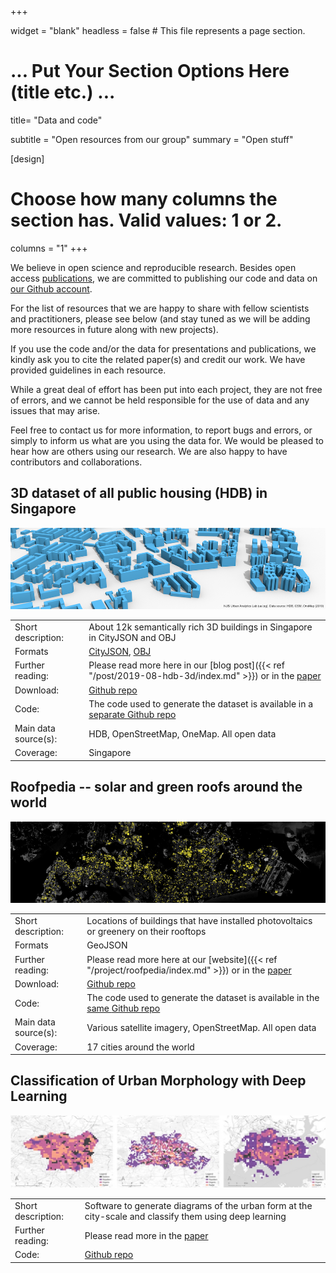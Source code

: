 +++

widget = "blank"
headless = false  # This file represents a page section.

# ... Put Your Section Options Here (title etc.) ...
title= "Data and code"

subtitle = "Open resources from our group"
summary = "Open stuff"


[design]
  # Choose how many columns the section has. Valid values: 1 or 2.
  columns = "1"
+++ 

We believe in open science and reproducible research.
Besides open access [publications](/publication), we are committed to publishing our code and data on [our Github account](https://github.com/ualsg).

For the list of resources that we are happy to share with fellow scientists and practitioners, please see below (and stay tuned as we will be adding more resources in future along with new projects).

If you use the code and/or the data for presentations and publications, we kindly ask you to cite the related paper(s) and credit our work. 
We have provided guidelines in each resource.

While a great deal of effort has been put into each project, they are not free of errors, and we cannot be held responsible for the use of data and any issues that may arise.

Feel free to contact us for more information, to report bugs and errors, or simply to inform us what are you using the data for.
We would be pleased to hear how are others using our research.
We are also happy to have contributors and collaborations.

## 3D dataset of all public housing (HDB) in Singapore 

![HDB 3D city model, Singapore](hdb3d-c4_att_cut.png)

| | |
| ------------------| ------------------------------ |
| Short description: | About 12k semantically rich 3D buildings in Singapore in CityJSON and OBJ |
| Formats | [CityJSON](https://cityjson.org), [OBJ](https://en.wikipedia.org/wiki/Wavefront_.obj_file) |
| Further reading: | Please read more here in our [blog post]({{< ref "/post/2019-08-hdb-3d/index.md" >}}) or in the [paper](/publication/2020-3-dgeoinfo-3-d-asean/) |
| Download: | [<i class="fab fa-github"></i> Github repo](https://github.com/ualsg/hdb3d-data) |
| Code: | The code used to generate the dataset is available in a [separate <i class="fab fa-github"></i>  Github repo](https://github.com/ualsg/hdb3d-code) |
| Main data source(s): | HDB, OpenStreetMap, OneMap. All open data |
| Coverage: | Singapore | 


## Roofpedia -- solar and green roofs around the world

![Density of solar panels in Singapore](roofpedia-singapore.png)

| | |
| ------------------| ------------------------------ |
| Short description: | Locations of buildings that have installed photovoltaics or greenery on their rooftops |
| Formats | GeoJSON |
| Further reading: | Please read more here at our [website]({{< ref "/project/roofpedia/index.md" >}}) or in the [paper](https://arxiv.org/abs/2012.14349) |
| Download: | [<i class="fab fa-github"></i> Github repo](https://github.com/ualsg/Roofpedia) |
| Code: | The code used to generate the dataset is available in the [same <i class="fab fa-github"></i>  Github repo](https://github.com/ualsg/Roofpedia) |
| Main data source(s): | Various satellite imagery, OpenStreetMap. All open data |
| Coverage: | 17 cities around the world | 


## Classification of Urban Morphology with Deep Learning

![](urban-morphology-classification.jpg)

| | |
| ------------------| ------------------------------ |
| Short description: | Software to generate diagrams of the urban form at the city-scale and classify them using deep learning |
| Further reading: | Please read more in the [paper](https://arxiv.org/abs/2105.09908) |
| Code: | [<i class="fab fa-github"></i> Github repo](https://github.com/ualsg/Road-Network-Classification) |

